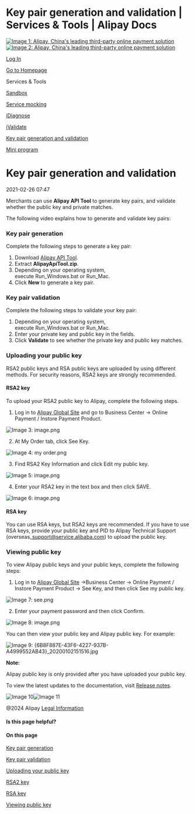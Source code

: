 Key pair generation and validation | Services & Tools | Alipay Docs
===============
                        

[![Image 1: Alipay, China's leading third-party online payment solution](https://ac.alipay.com/storage/2024/3/26/d66c43c0-440d-4c97-9976-f2028a2c8c5e.svg)![Image 2: Alipay, China's leading third-party online payment solution](https://ac.alipay.com/storage/2024/3/26/a48bd336-aea0-4f16-bf83-616eacbb4434.svg)](/docs/)

[Log In](https://global.alipay.com/ilogin/account_login.htm?goto=https%3A%2F%2Fglobal.alipay.com%2Fdocs%2Fac%2Ftool%2Fkey_pair)

[Go to Homepage](../../)

Services & Tools

[Sandbox](/docs/ac/tool/sandbox)

[Service mocking](/docs/ac/tool/mocking)

[iDiagnose](/docs/ac/tool/idiagnose)

[iValidate](/docs/ac/tool/ivalidate)

[Key pair generation and validation](/docs/ac/tool/key_pair)

[Mini program](/docs/ac/tool/miniapp)

Key pair generation and validation
==================================

2021-02-26 07:47

Merchants can use **Alipay API Tool** to generate key pairs, and validate whether the public key and private matches.

The following video explains how to generate and validate key pairs:

### Key pair generation

Complete the following steps to generate a key pair:

1.  Download [Alipay API Tool](https://gw.alipayobjects.com/os/basement_prod/8f8c96b8-eeb4-4290-a3ff-37f3f72b9652.zip).
2.  Extract **AlipayApiTool.zip**.
3.  Depending on your operating system, execute Run\_Windows.bat or Run\_Mac.
4.  Click **New** to generate a key pair.

### Key pair validation

Complete the following steps to validate your key pair:

1.  Depending on your operating system, execute Run\_Windows.bat or Run\_Mac.
2.  Enter your private key and public key in the fields.
3.  Click **Validate** to see whether the private key and public key matches.

### Uploading your public key

RSA2 public keys and RSA public keys are uploaded by using different methods. For security reasons, RSA2 keys are strongly recommended.

#### RSA2 key

To upload your RSA2 public key to Alipay, complete the following steps.

1.  Log in to [Alipay Global Site](https://globalprod.alipay.com/order/myOrder.htm) and go to Business Center -> Online Payment / Instore Payment Product.

![Image 3: image.png](https://cdn.nlark.com/yuque/0/2020/png/561635/1588926997088-8ddf23d8-0a22-4cd5-8d1d-236899764a91.png)

2.  At My Order tab, click See Key.

![Image 4: my order.png](https://cdn.nlark.com/yuque/0/2020/png/561635/1588926999583-f846f4f5-cdd6-4fd2-ae49-af6311106251.png)

3.  Find RSA2 Key Information and click Edit my public key.

![Image 5: image.png](https://cdn.nlark.com/yuque/0/2020/png/561635/1588926999830-165fef2f-3750-4d2f-bd62-4b88e440a413.png)

4.  Enter your RSA2 key in the text box and then click SAVE.

![Image 6: image.png](https://cdn.nlark.com/yuque/0/2020/png/561635/1588927000072-35446648-36d6-4dc3-92ad-8831e7bb0799.png)

#### RSA key

You can use RSA keys, but RSA2 keys are recommended. If you have to use RSA keys, provide your public key and PID to Alipay Technical Support (overseas\_support@service.alibaba.com) to upload the public key.

### Viewing public key

To view Alipay public keys and your public keys, complete the following steps:

1.  Log in to [Alipay Global Site](https://globalprod.alipay.com/order/myOrder.htm) ->Business Center -> Online Payment / Instore Payment Product \-> See Key, and then click See my public key.

![Image 7: see.png](https://cdn.nlark.com/yuque/0/2020/png/561635/1588927000202-0008d714-55f8-469f-8ebe-8578005573d3.png)

2.  Enter your payment password and then click Confirm.

![Image 8: image.png](https://cdn.nlark.com/yuque/0/2020/png/561635/1588927000378-0a1b184e-d708-43f9-b0fe-39de2d689a64.png)

You can then view your public key and Alipay public key. For example:

![Image 9: {6B8F887E-43F6-4227-937B-A4999552AB43}_20200102151516.jpg](https://cdn.nlark.com/yuque/0/2020/jpeg/561635/1588927000492-11e70771-3e85-4d73-a1f2-5a030215e80f.jpeg)

**Note:**

Alipay public key is only provided after you have uploaded your public key.

To view the latest updates to the documentation, visit [Release notes](https://global.alipay.com/docs/releasenotes).

![Image 10](https://ac.alipay.com/storage/2021/5/20/19b2c126-9442-4f16-8f20-e539b1db482a.png)![Image 11](https://ac.alipay.com/storage/2021/5/20/e9f3f154-dbf0-455f-89f0-b3d4e0c14481.png)

@2024 Alipay [Legal Information](https://global.alipay.com/docs/ac/platform/membership)

#### Is this page helpful?

#### On this page

[Key pair generation](#31b5e842 "Key pair generation")

[Key pair validation](#da34fbe8 "Key pair validation")

[Uploading your public key](#78eadf0d "Uploading your public key")

[RSA2 key](#Zthlf "RSA2 key")

[RSA key](#UQjEc "RSA key")

[Viewing public key](#0u5YP "Viewing public key")